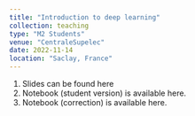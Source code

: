 ```yaml
---
title: "Introduction to deep learning"
collection: teaching
type: "M2 Students"
venue: "CentraleSupelec"
date: 2022-11-14 
location: "Saclay, France"
---
```


1. Slides can be found
       here <a href="https://pierrecolombo.github.io/files/introduction_deep_learning/pdf_class.pdf" download><i class="fas fa-book"> </i></a>
2. Notebook (student version) is available
   here. <a href="https://pierrecolombo.github.io/files/introduction_deep_learning/Introduction to Deep Learning (Student Version).ipynb" download><i class="fas fa-book"> </i></a>
3. Notebook (correction) is available
   here. <a href="https://pierrecolombo.github.io/files/introduction_deep_learning/Introduction to Deep Learning (Student Version).ipynb" download><i class="fas fa-book"> </i></a>

